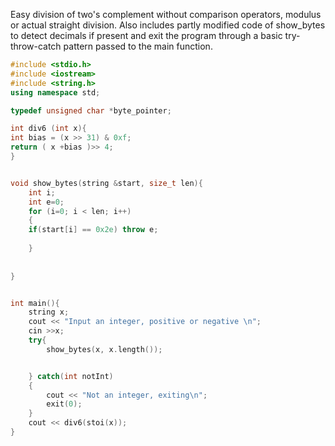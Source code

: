 Easy division of two's complement without comparison operators, modulus or actual straight division. Also includes partly modified code of show_bytes to detect decimals if present and exit the program through a basic try-throw-catch pattern passed to the main function.



```c++
#include <stdio.h>
#include <iostream>
#include <string.h>
using namespace std;

typedef unsigned char *byte_pointer;

int div6 (int x){
int bias = (x >> 31) & 0xf;
return ( x +bias )>> 4;
}


void show_bytes(string &start, size_t len){
    int i;
    int e=0;
    for (i=0; i < len; i++)
    {
    if(start[i] == 0x2e) throw e;
    
    }
   
   
}


int main(){
    string x;
    cout << "Input an integer, positive or negative \n";
    cin >>x;
    try{
        show_bytes(x, x.length());


    } catch(int notInt)
    {
        cout << "Not an integer, exiting\n";
        exit(0);
    }
    cout << div6(stoi(x));
}


```
